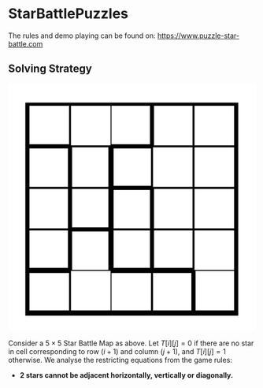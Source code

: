 # StarBattlePuzzles
The rules and demo playing can be found on: https://www.puzzle-star-battle.com
## Solving Strategy
![Star Battle Sample Map](Images/SampleMap.png)

Consider a $5\times 5$ Star Battle Map as above. Let $T[i][j] = 0$ if there are no star in cell corresponding to row $(i + 1)$ and column $(j + 1)$, and $T[i][j]=1$ otherwise. We analyse the restricting equations from the game rules:

* **2 stars cannot be adjacent horizontally, vertically or diagonally.**
